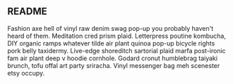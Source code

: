 ## README

Fashion axe hell of vinyl raw denim swag pop-up you probably haven't heard of them. Meditation cred prism plaid. Letterpress poutine kombucha, DIY organic ramps whatever tilde air plant quinoa pop-up bicycle rights pork belly taxidermy. Live-edge shoreditch sartorial plaid marfa post-ironic fam air plant deep v hoodie cornhole. Godard cronut humblebrag taiyaki brunch, tofu offal art party sriracha. Vinyl messenger bag meh scenester etsy occupy.


